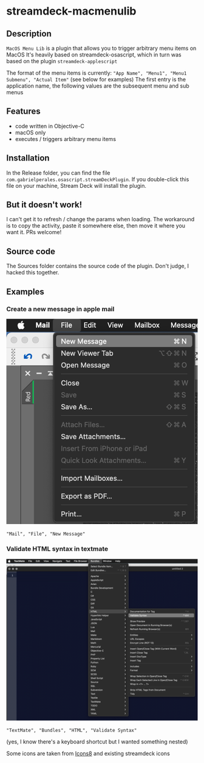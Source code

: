 # streamdeck-macmenulib

## Description

`MacOS Menu Lib` is a plugin that allows you to trigger arbitrary menu items on
MacOS It's heavily based on streamdeck-osascript, which in turn was based on the
plugin `streamdeck-applescript`

The format of the menu items is currently: `"App Name", "Menu1", "Menu1 Submenu", "Actual Item"` (see below for examples)
The first entry is the application name, the following values are the subsequent menu and sub menus

## Features

- code written in Objective-C
- macOS only
- executes / triggers arbitrary menu items

## Installation

In the Release folder, you can find the file
`com.gabrielperales.osascript.streamDeckPlugin`. If you double-click this file
on your machine, Stream Deck will install the plugin.

## But it doesn't work!

I can't get it to refresh / change the params when loading. The workaround is to copy 
the activity, paste it somewhere else, then move it where you want it. PRs welcome!

## Source code

The Sources folder contains the source code of the plugin. Don't judge, I hacked this together.


## Examples

### Create a new message in apple mail
![](docs/mail-new-message.png)
```
"Mail", "File", "New Message"
```

### Validate HTML syntax in textmate
![](docs/textmate-menu.png)

```
"TextMate", "Bundles", "HTML", "Validate Syntax"
```
(yes, I know there's a keyboard shortcut but I wanted something nested)

Some icons are taken from [Icons8](https://icons8.com) and existing streamdeck icons
